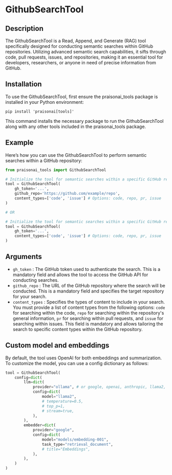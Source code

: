 # GithubSearchTool

## Description
The GithubSearchTool is a Read, Append, and Generate (RAG) tool specifically designed for conducting semantic searches within GitHub repositories. Utilizing advanced semantic search capabilities, it sifts through code, pull requests, issues, and repositories, making it an essential tool for developers, researchers, or anyone in need of precise information from GitHub.

## Installation
To use the GithubSearchTool, first ensure the praisonai_tools package is installed in your Python environment:

```shell
pip install 'praisonai[tools]'
```

This command installs the necessary package to run the GithubSearchTool along with any other tools included in the praisonai_tools package.

## Example
Here’s how you can use the GithubSearchTool to perform semantic searches within a GitHub repository:
```python
from praisonai_tools import GithubSearchTool

# Initialize the tool for semantic searches within a specific GitHub repository
tool = GithubSearchTool(
    gh_token='...',
	github_repo='https://github.com/example/repo',
	content_types=['code', 'issue'] # Options: code, repo, pr, issue
)

# OR

# Initialize the tool for semantic searches within a specific GitHub repository, so the agent can search any repository if it learns about during its execution
tool = GithubSearchTool(
    gh_token='...',
	content_types=['code', 'issue'] # Options: code, repo, pr, issue
)
```

## Arguments
- `gh_token` : The GitHub token used to authenticate the search. This is a mandatory field and allows the tool to access the GitHub API for conducting searches.
- `github_repo` : The URL of the GitHub repository where the search will be conducted. This is a mandatory field and specifies the target repository for your search.
- `content_types` : Specifies the types of content to include in your search. You must provide a list of content types from the following options: `code` for searching within the code, `repo` for searching within the repository's general information, `pr` for searching within pull requests, and `issue` for searching within issues. This field is mandatory and allows tailoring the search to specific content types within the GitHub repository.

## Custom model and embeddings

By default, the tool uses OpenAI for both embeddings and summarization. To customize the model, you can use a config dictionary as follows:

```python
tool = GithubSearchTool(
    config=dict(
        llm=dict(
            provider="ollama", # or google, openai, anthropic, llama2, ...
            config=dict(
                model="llama2",
                # temperature=0.5,
                # top_p=1,
                # stream=true,
            ),
        ),
        embedder=dict(
            provider="google",
            config=dict(
                model="models/embedding-001",
                task_type="retrieval_document",
                # title="Embeddings",
            ),
        ),
    )
)
```
